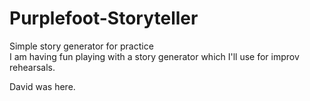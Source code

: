 # Purplefoot-Storyteller
Simple story generator for practice <br />
I am having fun playing with a story generator which I'll use for improv rehearsals.

David was here.
